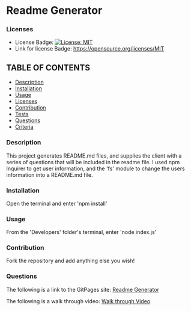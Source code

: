# Readme Generator

### Licenses
* License Badge: [![License: MIT](https://img.shields.io/badge/License-MIT-yellow.svg)](https://opensource.org/licenses/MIT)
* Link for license Badge: https://opensource.org/licenses/MIT

## TABLE OF CONTENTS
* [Description](#description)
* [Installation](#installation)
* [Usage](#usage)
* [Licenses](#licenses)
* [Contribution](#contribution)
* [Tests](#tests)
* [Questions](#questions)
* [Criteria](#criteria)

### Description
This project generates README.md files, and supplies the client with a series of questions that will be included in the readme file. I used npm Inquirer to get user information, and the 'fs' module to change the users information into a README.md file. 

### Installation
Open the terminal and enter 'npm install'

### Usage
From the 'Developers' folder's terminal, enter 'node index.js'

### Contribution
Fork the repository and add anything else you wish!

### Questions
The following is a link to the GitPages site: [Readme Generator](https://github.com/Kenny4297/Read-Me-Read-Me-)

The following is a walk through video: [Walk through Video](https://drive.google.com/drive/folders/1mFa04sl2EPLp82OyVY8RVF6r7rZLLJCa?usp=sharing)
